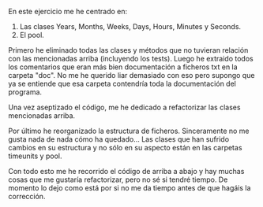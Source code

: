 En este ejercicio me he centrado en: 
1. Las clases Years, Months, Weeks, Days, Hours, Minutes y Seconds. <br />
2. El pool.

Primero he eliminado todas las clases y métodos que no tuvieran relación con las mencionadas arriba (incluyendo los tests). Luego he extraido todos los comentarios que eran más bien documentación a ficheros txt en la carpeta "doc". No me he querido liar demasiado con eso pero supongo que ya se entiende que esa carpeta contendría toda la documentación del programa.

Una vez aseptizado el código, me he dedicado a refactorizar las clases mencionadas arriba.

Por último he reorganizado la estructura de ficheros. Sinceramente no me gusta nada de nada cómo ha quedado... Las clases que han sufrido cambios en su estructura y no sólo en su aspecto están en las carpetas timeunits y pool.

Con todo esto me he recorrido el código de arriba a abajo y hay muchas cosas que me gustaría refactorizar, pero no sé si tendré tiempo. De momento lo dejo como está por si no me da tiempo antes de que hagáis la corrección.
